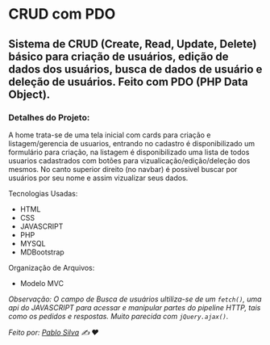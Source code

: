 # CRUD com PDO

Sistema de CRUD (Create, Read, Update, Delete) básico para criação de usuários, edição de dados dos usuários, busca de dados de usuário e deleção de usuários. Feito com PDO (PHP Data Object).
---
### Detalhes do Projeto:
A home trata-se de uma tela inicial com cards para criação e listagem/gerencia de usuarios, entrando no cadastro é disponibilizado um formulário para criação, na listagem é disponibilizado uma lista de todos usuarios cadastrados com botões para vizualicação/edição/deleção dos mesmos. No canto superior direito (no navbar) é possivel buscar por usuários por seu nome e assim vizualizar seus dados.

Tecnologias Usadas:
* HTML
* CSS
* JAVASCRIPT
* PHP
* MYSQL
* MDBootstrap


Organização de Arquivos:
* Modelo MVC

*Observação: O campo de Busca de usuários ultiliza-se de um `fetch()`, uma api do JAVASCRIPT para acessar e manipular partes do pipeline HTTP, tais como os pedidos e respostas. Muito parecida com `jQuery.ajax()`.*

*Feito por: [Pablo Silva](https://github.com/PabloSilvaX) :writing_hand: :heart:*
